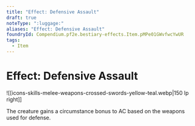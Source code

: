 ```yaml
---
title: "Effect: Defensive Assault"
draft: true
noteType: ":luggage:"
aliases: "Effect: Defensive Assault"
foundryId: Compendium.pf2e.bestiary-effects.Item.pMPe01GWvfwcYwUR
tags:
  - Item
---
```


# Effect: Defensive Assault
![[icons-skills-melee-weapons-crossed-swords-yellow-teal.webp|150 lp right]]

The creature gains a circumstance bonus to AC based on the weapons used for defense.
